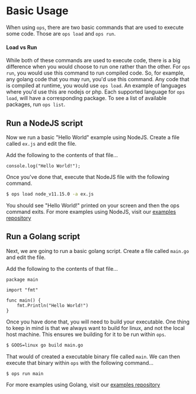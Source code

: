 Basic Usage
================

When using `ops`, there are two basic commands that are used to execute some
code. Those are `ops load` and `ops run`.

#### Load vs Run
While both of these commands are used to execute code, there is a big
difference when you would choose to run one rather than the other. For `ops
run`, you would use this command to run compiled code. So, for example, any
golang code that you may run, you'd use this command. Any code that is
compiled at runtime, you would use `ops load`. An example of languages where
you'd use this are nodejs or php. Each supported language for `ops load`, will
have a corresponding package. To see a list of available packages, run `ops
list`.

## Run a NodeJS script

Now we run a basic "Hello World" example using NodeJS. Create a file called
`ex.js` and edit the file.

Add the following to the contents of that file...

```node
console.log("Hello World!");
```

Once you've done that, execute that NodeJS file with the following command.

```sh
$ ops load node_v11.15.0 -a ex.js
```

You should see "Hello World!" printed on your screen and then the ops command
exits. For more examples using NodeJS, visit our [examples
repository](https://github.com/nanovms/ops-examples/tree/master/nodejs)

## Run a Golang script

Next, we are going to run a basic golang script. Create a file called
`main.go` and edit the file.

Add the following to the contents of that file...

```golang
package main

import "fmt"

func main() {
	fmt.Println("Hello World!")
}
```

Once you have done that, you will need to build your executable. One thing to
keep in mind is that we always want to build for linux, and not the local host
machine. This ensures we building for it to be run within `ops`.

```sh
$ GOOS=linux go build main.go
```

That would of created a executable binary file called `main`. We can then
execute that binary within `ops` with the following command...

```sh
$ ops run main
```

For more examples using Golang, visit our [examples
repository](https://github.com/nanovms/ops-examples/tree/master/golang)
